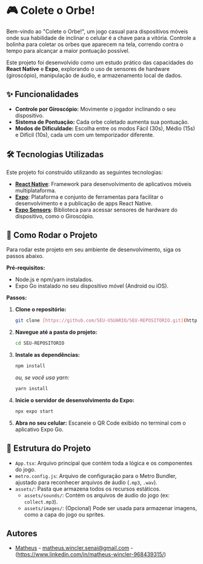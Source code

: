 # 🎮 Colete o Orbe!

Bem-vindo ao "Colete o Orbe!", um jogo casual para dispositivos móveis onde sua habilidade de inclinar o celular é a chave para a vitória. Controle a bolinha para coletar os orbes que aparecem na tela, correndo contra o tempo para alcançar a maior pontuação possível.

Este projeto foi desenvolvido como um estudo prático das capacidades do **React Native** e **Expo**, explorando o uso de sensores de hardware (giroscópio), manipulação de áudio, e armazenamento local de dados.

## ✨ Funcionalidades

* **Controle por Giroscópio:** Movimente o jogador inclinando o seu dispositivo.
* **Sistema de Pontuação:** Cada orbe coletado aumenta sua pontuação.
* **Modos de Dificuldade:** Escolha entre os modos Fácil (30s), Médio (15s) e Difícil (10s), cada um com um temporizador diferente.

## 🛠️ Tecnologias Utilizadas

Este projeto foi construído utilizando as seguintes tecnologias:

* **[React Native](https://reactnative.dev/)**: Framework para desenvolvimento de aplicativos móveis multiplataforma.
* **[Expo](https://expo.dev/)**: Plataforma e conjunto de ferramentas para facilitar o desenvolvimento e a publicação de apps React Native.
* **[Expo Sensors](https://docs.expo.dev/versions/latest/sdk/sensors/)**: Biblioteca para acessar sensores de hardware do dispositivo, como o Giroscópio.

## 🚀 Como Rodar o Projeto

Para rodar este projeto em seu ambiente de desenvolvimento, siga os passos abaixo.

**Pré-requisitos:**
* Node.js e npm/yarn instalados.
* Expo Go instalado no seu dispositivo móvel (Android ou iOS).

**Passos:**

1.  **Clone o repositório:**
    ```bash
    git clone [https://github.com/SEU-USUARIO/SEU-REPOSITORIO.git](https://github.com/SEU-USUARIO/SEU-REPOSITORIO.git)
    ```

2.  **Navegue até a pasta do projeto:**
    ```bash
    cd SEU-REPOSITORIO
    ```

3.  **Instale as dependências:**
    ```bash
    npm install
    ```
    *ou, se você usa yarn:*
    ```bash
    yarn install
    ```

4.  **Inicie o servidor de desenvolvimento do Expo:**
    ```bash
    npx expo start
    ```

5.  **Abra no seu celular:**
    Escaneie o QR Code exibido no terminal com o aplicativo Expo Go.

## 📂 Estrutura do Projeto

* `App.tsx`: Arquivo principal que contém toda a lógica e os componentes do jogo.
* `metro.config.js`: Arquivo de configuração para o Metro Bundler, ajustado para reconhecer arquivos de áudio (`.mp3`, `.wav`).
* `assets/`: Pasta que armazena todos os recursos estáticos.
    * `assets/sounds/`: Contém os arquivos de áudio do jogo (ex: `collect.mp3`).
    * `assets/images/`: (Opcional) Pode ser usada para armazenar imagens, como a capa do jogo ou sprites.

## Autores
- [Matheus](https://github.com/Matheus2614) - matheus.wincler.senai@gmail.com - (https://www.linkedin.com/in/matheus-wincler-968439315/)
